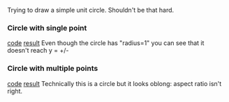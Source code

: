 Trying to draw a simple unit circle. Shouldn't be that hard.

### Circle with single point
[code](circle_v1.py)
[result](https://vectortronic.github.io/bokeh_scripts/circle_v1.html)
Even though the circle has "radius=1" you can see that it doesn't reach y = +/- 

### Circle with multiple points
[code](circle_v2.py)
[result](https://vectortronic.github.io/bokeh_scripts/circle_v2.html)
Technically this is a circle but it looks oblong: aspect ratio isn't right.
